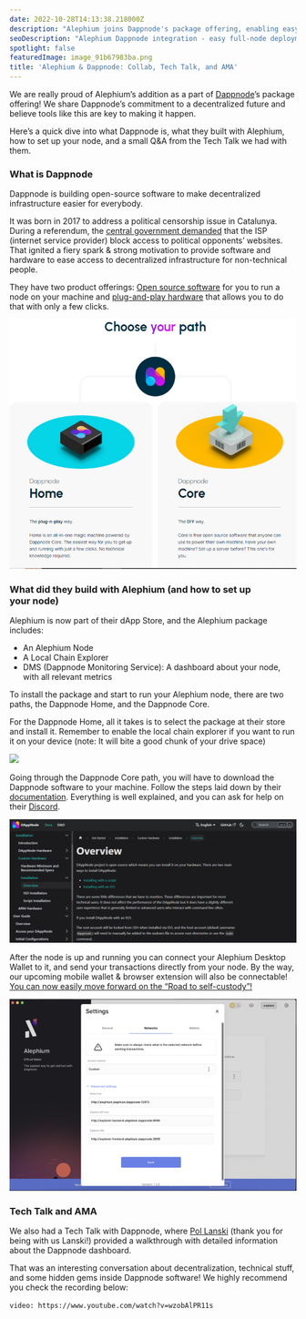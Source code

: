```yaml
---
date: 2022-10-28T14:13:38.218000Z
description: "Alephium joins Dappnode's package offering, enabling easy full-node deployment with local chain explorer and monitoring dashboard for enhanced decentralization."
seoDescription: "Alephium Dappnode integration - easy full-node deployment with local explorer and monitoring. Decentralized infrastructure for blockchain nodes."
spotlight: false
featuredImage: image_91b67983ba.png
title: 'Alephium & Dappnode: Collab, Tech Talk, and AMA'
---
```


We are really proud of Alephium’s addition as a part of [Dappnode](https://www.dappnode.com/)’s package offering! We share Dappnode’s commitment to a decentralized future and believe tools like this are key to making it happen.

Here’s a quick dive into what Dappnode is, what they built with Alephium, how to set up your node, and a small Q&A from the Tech Talk we had with them.

### What is Dappnode

Dappnode is building open-source software to make decentralized infrastructure easier for everybody.

It was born in 2017 to address a political censorship issue in Catalunya. During a referendum, the [central government demanded](https://www.independent.co.uk/news/world/europe/catalan-independence-referendum-spain-websites-blocked-spanish-constitution-votes-a7971751.html) that the ISP (internet service provider) block access to political opponents’ websites. That ignited a fiery spark & strong motivation to provide software and hardware to ease access to decentralized infrastructure for non-technical people.

They have two product offerings: [Open source software](https://docs.dappnode.io/) for you to run a node on your machine and [plug-and-play hardware](https://www.dappnode.com/collections/frontpage) that allows you to do that with only a few clicks.

![](image_290b718e45.jpg)

### What did they build with Alephium (and how to set up your node)

Alephium is now part of their dApp Store, and the Alephium package includes:

- An Alephium Node
- A Local Chain Explorer
- DMS (Dappnode Monitoring Service): A dashboard about your node, with all relevant metrics

To install the package and start to run your Alephium node, there are two paths, the Dappnode Home, and the Dappnode Core.

For the Dappnode Home, all it takes is to select the package at their store and install it. Remember to enable the local chain explorer if you want to run it on your device (note: It will bite a good chunk of your drive space)

![](image_98b926b87f.jpg)

Going through the Dappnode Core path, you will have to download the Dappnode software to your machine. Follow the steps laid down by their [documentation](https://docs.dappnode.io). Everything is well explained, and you can ask for help on their [Discord](https://discord.com/invite/c28an8dA5k).

![](image_e0ed2b9423.jpg)

After the node is up and running you can connect your Alephium Desktop Wallet to it, and send your transactions directly from your node. By the way, our upcoming mobile wallet & browser extension will also be connectable! [You can now easily move forward on the “Road to self-custody”!](/news/post/ttxoo-2-the-road-to-self-custody-cfea4ae89444)

![](image_ca1cac4237.jpg)

### Tech Talk and AMA

We also had a Tech Talk with Dappnode, where [Pol Lanski](https://medium.com/@pol.lanski) (thank you for being with us Lanski!) provided a walkthrough with detailed information about the Dappnode dashboard.

That was an interesting conversation about decentralization, technical stuff, and some hidden gems inside Dappnode software! We highly recommend you check the recording below:

`video: https://www.youtube.com/watch?v=wzobAlPR11s`
